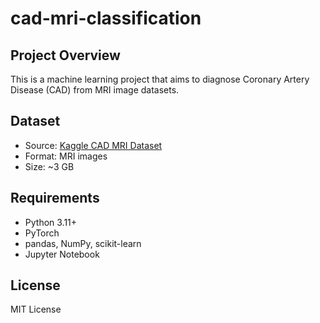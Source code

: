 # cad-mri-classification


## Project Overview
This is a machine learning project that aims to diagnose Coronary Artery Disease (CAD) from MRI image datasets. 

## Dataset
- Source: [Kaggle CAD MRI Dataset](https://www.kaggle.com/datasets/danialsharifrazi/cad-cardiac-mri-dataset)
- Format: MRI images
- Size: ~3 GB

## Requirements
- Python 3.11+
- PyTorch
- pandas, NumPy, scikit-learn
- Jupyter Notebook

## License
MIT License
